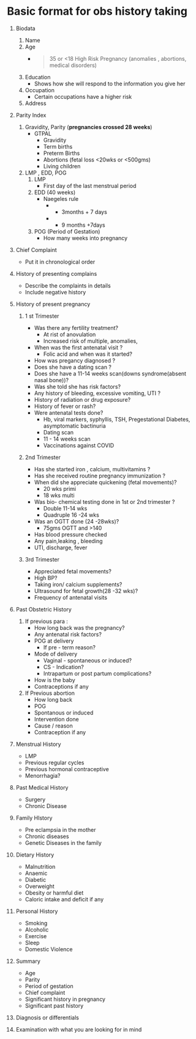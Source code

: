 
# Basic format for obs history taking 


1. Biodata
	1. Name
	2. Age 
		- >35 or <18 High Risk Pregnancy (anomalies , abortions, medical disorders)
	3. Education 
		- Shows how she will respond to the information you give her
	4. Occupation
		- Certain occupations have a higher risk
	5. Address

2. Parity Index
	1. Gravidity, Parity (**pregnancies crossed 28 weeks**) 
		- GTPAL 
			- Gravidity
			- Term births
			- Preterm Births
			- Abortions (fetal loss <20wks or <500gms) 
			- Living children
	2. LMP , EDD, POG
		1. LMP 
			- First day of the last menstrual period
		2. EDD (40 weeks)
			- Naegeles rule 
				- - 3months + 7 days
				- + 9 months +7days
		3. POG (Period of Gestation)
			- How many weeks into pregnancy

3. Chief Complaint 
	- Put it in chronological order

4. History of presenting complains
	- Describe the complaints in details
	- Include negative history
5. History of present pregnancy
	1. 1 st Trimester
		- Was there any fertility treatment? 
			- At rist of anovulation
			- Increased risk of multiple, anomalies,  
		- When was the first antenatal visit ?
			- Folic acid and when was it started?
		- How was pregancy diagnosed ?
		- Does she have a dating scan ? 
		- Does she have a 11-14 weeks scan(downs syndrome(absent nasal bone))?
		- Was she told she has risk factors?
		- Any history of bleeding, excessive vomiting, UTI ?
		- History of radiation or drug exposure?
		- History of fever or rash?
		- Were antenatal tests done?	
			- Hb, viral markers, syphyllis, TSH, Pregestational Diabetes, asymptomatic bactinuria 
			- Dating scan
			- 11 - 14 weeks scan
			- Vaccinations against COVID
	
	2. 2nd Trimester
	
		- Has she started iron , calcium, multivitamins ?
		- Has she received routine pregnancy immunization ?
		- When did she appreciate quickening (fetal movements)?
			- 20 wks primi
			- 18 wks multi
		- Was bio- chemical testing done in 1st or 2nd trimester ?
			- Double 11-14 wks
			- Quadruple 16 -24 wks
		- Was an OGTT done (24 -28wks)?
			- 75gms OGTT and >140
		- Has blood pressure checked
		- Any pain,leaking , bleeding
		- UTI, discharge, fever
		
	3. 3rd Trimester
		- Appreciated fetal movements?
		- High BP?
		- Taking iron/ calcium supplements?
		- Ultrasound for fetal growth(28 -32 wks)?
		- Frequency of antenatal visits

6. Past Obstetric History
	1. If previous para :
		- How long back was the pregnancy?
		- Any antenatal risk factors?
		- POG at delivery
			- If pre - term reason?
		- Mode of delivery
			- Vaginal - spontaneous or induced?
			- CS - Indication?
			- Intrapartum or post partum complications?
		- How is the baby
		- Contraceptions if any
	2. If Previous abortion
		- How long back
		- POG
		- Spontanous or induced
		- Intervention done
		- Cause / reason
		- Contraception if any
7. Menstrual History
	- LMP
	- Previous regular cycles
	- Previous hormonal contraceptive
	- Menorrhagia?

8. Past Medical History
	- Surgery
	- Chronic Disease

9. Family HIstory
	- Pre eclampsia in the mother
	- Chronic diseases
	- Genetic Diseases in the family

10. Dietary History
	- Malnutrition
	- Anaemic
	- Diabetic
	- Overweight 
	- Obesity or harmful diet
	- Caloric intake and deficit if any

11. Personal History
	- Smoking
	- Alcoholic
	- Exercise
	- Sleep
	- Domestic Violence

12. Summary
	- Age 
	- Parity
	- Period of gestation
	- Chief complaint
	- Significant history in pregnancy
	- Significant past history

13. Diagnosis or differentials

14. Examination with what you are looking for in mind

